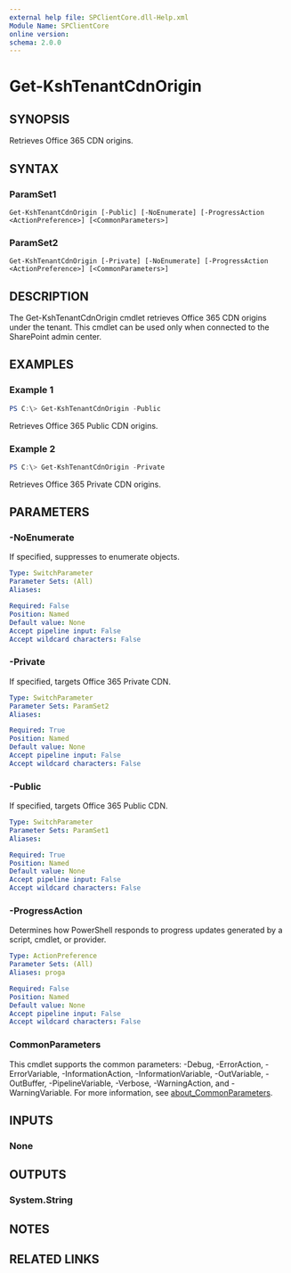 ```yaml
---
external help file: SPClientCore.dll-Help.xml
Module Name: SPClientCore
online version:
schema: 2.0.0
---
```


# Get-KshTenantCdnOrigin

## SYNOPSIS
Retrieves Office 365 CDN origins.

## SYNTAX

### ParamSet1
```
Get-KshTenantCdnOrigin [-Public] [-NoEnumerate] [-ProgressAction <ActionPreference>] [<CommonParameters>]
```

### ParamSet2
```
Get-KshTenantCdnOrigin [-Private] [-NoEnumerate] [-ProgressAction <ActionPreference>] [<CommonParameters>]
```

## DESCRIPTION
The Get-KshTenantCdnOrigin cmdlet retrieves Office 365 CDN origins under the tenant. This cmdlet can be used only when connected to the SharePoint admin center.

## EXAMPLES

### Example 1
```powershell
PS C:\> Get-KshTenantCdnOrigin -Public
```

Retrieves Office 365 Public CDN origins.

### Example 2
```powershell
PS C:\> Get-KshTenantCdnOrigin -Private
```

Retrieves Office 365 Private CDN origins.

## PARAMETERS

### -NoEnumerate
If specified, suppresses to enumerate objects.

```yaml
Type: SwitchParameter
Parameter Sets: (All)
Aliases:

Required: False
Position: Named
Default value: None
Accept pipeline input: False
Accept wildcard characters: False
```

### -Private
If specified, targets Office 365 Private CDN.

```yaml
Type: SwitchParameter
Parameter Sets: ParamSet2
Aliases:

Required: True
Position: Named
Default value: None
Accept pipeline input: False
Accept wildcard characters: False
```

### -Public
If specified, targets Office 365 Public CDN.

```yaml
Type: SwitchParameter
Parameter Sets: ParamSet1
Aliases:

Required: True
Position: Named
Default value: None
Accept pipeline input: False
Accept wildcard characters: False
```

### -ProgressAction
Determines how PowerShell responds to progress updates generated by a script, cmdlet, or provider.

```yaml
Type: ActionPreference
Parameter Sets: (All)
Aliases: proga

Required: False
Position: Named
Default value: None
Accept pipeline input: False
Accept wildcard characters: False
```

### CommonParameters
This cmdlet supports the common parameters: -Debug, -ErrorAction, -ErrorVariable, -InformationAction, -InformationVariable, -OutVariable, -OutBuffer, -PipelineVariable, -Verbose, -WarningAction, and -WarningVariable. For more information, see [about_CommonParameters](http://go.microsoft.com/fwlink/?LinkID=113216).

## INPUTS

### None

## OUTPUTS

### System.String

## NOTES

## RELATED LINKS

